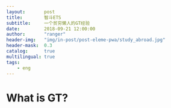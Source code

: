 ```yaml
---
layout:       post
title:        智斗ETS
subtitle:     一个贫穷懒人的GT经验
date:         2018-09-21 12:00:00
author:       "ranger"
header-img:   "img/in-post/post-eleme-pwa/study_abroad.jpg"
header-mask:  0.3
catalog:      true
multilingual: true
tags:
    - eng
---
```

# What is GT?
